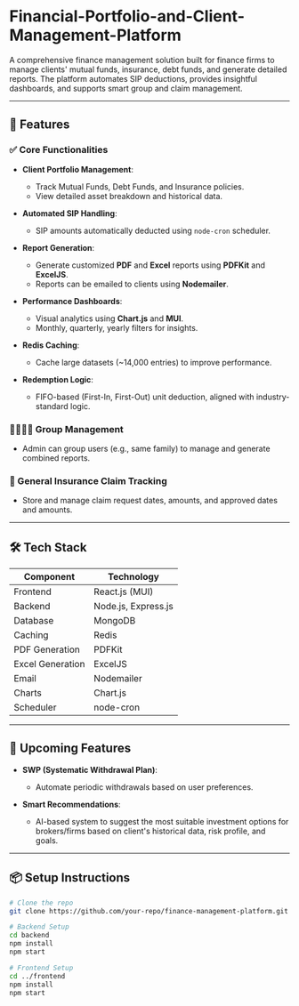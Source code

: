 # Financial-Portfolio-and-Client-Management-Platform

A comprehensive finance management solution built for finance firms to manage clients' mutual funds, insurance, debt funds, and generate detailed reports. The platform automates SIP deductions, provides insightful dashboards, and supports smart group and claim management.

---

## 🚀 Features

### ✅ Core Functionalities
- **Client Portfolio Management**:
  - Track Mutual Funds, Debt Funds, and Insurance policies.
  - View detailed asset breakdown and historical data.

- **Automated SIP Handling**:
  - SIP amounts automatically deducted using `node-cron` scheduler.

- **Report Generation**:
  - Generate customized **PDF** and **Excel** reports using **PDFKit** and **ExcelJS**.
  - Reports can be emailed to clients using **Nodemailer**.

- **Performance Dashboards**:
  - Visual analytics using **Chart.js** and **MUI**.
  - Monthly, quarterly, yearly filters for insights.

- **Redis Caching**:
  - Cache large datasets (~14,000 entries) to improve performance.

- **Redemption Logic**:
  - FIFO-based (First-In, First-Out) unit deduction, aligned with industry-standard logic.

### 👨‍👩‍👧‍👦 Group Management
- Admin can group users (e.g., same family) to manage and generate combined reports.

### 📑 General Insurance Claim Tracking
- Store and manage claim request dates, amounts, and approved dates and amounts.

---

## 🛠️ Tech Stack

| Component         | Technology           |
|------------------|----------------------|
| Frontend         | React.js (MUI)       |
| Backend          | Node.js, Express.js  |
| Database         | MongoDB              |
| Caching          | Redis                |
| PDF Generation   | PDFKit               |
| Excel Generation | ExcelJS              |
| Email            | Nodemailer           |
| Charts           | Chart.js             |
| Scheduler        | node-cron            |

---

## 🧠 Upcoming Features

- **SWP (Systematic Withdrawal Plan)**:
  - Automate periodic withdrawals based on user preferences.

- **Smart Recommendations**:
  - AI-based system to suggest the most suitable investment options for brokers/firms based on client's historical data, risk profile, and goals.

---

## 📦 Setup Instructions

```bash
# Clone the repo
git clone https://github.com/your-repo/finance-management-platform.git

# Backend Setup
cd backend
npm install
npm start

# Frontend Setup
cd ../frontend
npm install
npm start
